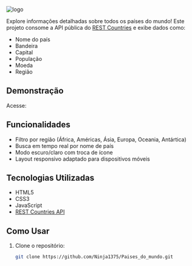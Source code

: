 ![logo](https://github.com/user-attachments/assets/9abd67c3-529c-4c2f-ba2e-792f069bd3d7)

Explore informações detalhadas sobre todos os países do mundo! Este projeto consome a API pública do [REST Countries](https://restcountries.com/) e exibe dados como:

- Nome do país
- Bandeira
- Capital
- População
- Moeda
- Região

## Demonstração

Acesse:

## Funcionalidades

- Filtro por região (África, Américas, Ásia, Europa, Oceania, Antártica)
- Busca em tempo real por nome de país
- Modo escuro/claro com troca de ícone
- Layout responsivo adaptado para dispositivos móveis

## Tecnologias Utilizadas

- HTML5
- CSS3
- JavaScript
- [REST Countries API](https://restcountries.com/)

## Como Usar

1. Clone o repositório:
   ```bash
   git clone https://github.com/Ninja1375/Paises_do_mundo.git
   ```

